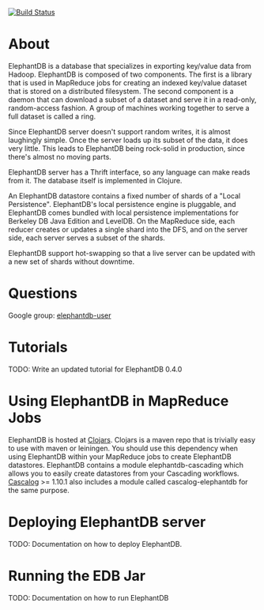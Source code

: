 [![Build Status](https://travis-ci.org/nathanmarz/elephantdb.png?branch=master)](https://travis-ci.org/nathanmarz/elephantdb)

# About

ElephantDB is a database that specializes in exporting key/value data
from Hadoop. ElephantDB is composed of two components. The first is a
library that is used in MapReduce jobs for creating an indexed
key/value dataset that is stored on a distributed filesystem. The
second component is a daemon that can download a subset of a dataset
and serve it in a read-only, random-access fashion. A group of
machines working together to serve a full dataset is called a ring.

Since ElephantDB server doesn't support random writes, it is almost
laughingly simple. Once the server loads up its subset of the data, it
does very little. This leads to ElephantDB being rock-solid in
production, since there's almost no moving parts.

ElephantDB server has a Thrift interface, so any language can make
reads from it. The database itself is implemented in Clojure.

An ElephantDB datastore contains a fixed number of shards of a "Local
Persistence". ElephantDB's local persistence engine is pluggable, and
ElephantDB comes bundled with local persistence implementations for
Berkeley DB Java Edition and LevelDB. On the MapReduce side, each
reducer creates or updates a single shard into the DFS, and on the
server side, each server serves a subset of the shards.

ElephantDB support hot-swapping so that a live server can be updated
with a new set of shards without downtime.

# Questions

Google group: [elephantdb-user](http://groups.google.com/group/elephantdb-user)

# Tutorials

TODO: Write an updated tutorial for ElephantDB 0.4.0

# Using ElephantDB in MapReduce Jobs

ElephantDB is hosted at [Clojars](http://clojars.org/elephantdb).
Clojars is a maven repo that is trivially easy to use with maven or
leiningen. You should use this dependency when using ElephantDB within
your MapReduce jobs to create ElephantDB datastores. ElephantDB
contains a module elephantdb-cascading which allows you to easily create
datastores from your Cascading workflows.
[Cascalog](http://github.com/nathanmarz/cascalog) >= 1.10.1 also
includes a module called cascalog-elephantdb for the same purpose.

# Deploying ElephantDB server

TODO: Documentation on how to deploy ElephantDB.

# Running the EDB Jar

TODO: Documentation on how to run ElephantDB
